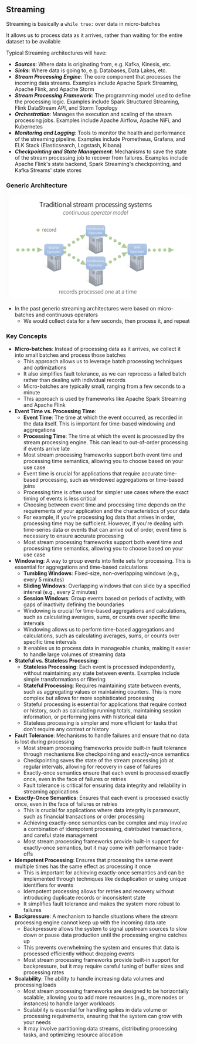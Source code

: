 ## Streaming
Streaming is basically a `while true:` over data in micro-batches

It allows us to process data as it arrives, rather than waiting for the entire dataset to be available

Typical Streaming architectures will have:
- ***Sources***: Where data is originating from, e.g. Kafka, Kinesis, etc.
- ***Sinks***: Where data is going to, e.g. Databases, Data Lakes, etc.
- ***Stream Processing Engine***: The core component that processes the incoming data streams. Examples include Apache Spark Streaming, Apache Flink, and Apache Storm
- ***Stream Processing Framework***: The programming model used to define the processing logic. Examples include Spark Structured Streaming, Flink DataStream API, and Storm Topology
- ***Orchestration***: Manages the execution and scaling of the stream processing jobs. Examples include Apache Airflow, Apache NiFi, and Kubernetes
- ***Monitoring and Logging***: Tools to monitor the health and performance of the streaming pipeline. Examples include Prometheus, Grafana, and ELK Stack (Elasticsearch, Logstash, Kibana)
- ***Checkpointing and State Management***: Mechanisms to save the state of the stream processing job to recover from failures. Examples include Apache Flink's state backend, Spark Streaming's checkpointing, and Kafka Streams' state stores

### Generic Architecture
![Generic Streaming Architecture](./images/generic_streaming.png)
- In the past generic streaming architectures were based on micro-batches and continuous operators
    - We would collect data for a few seconds, then process it, and repeat

### Key Concepts
- **Micro-batches**: Instead of processing data as it arrives, we collect it into small batches and process those batches
    - This approach allows us to leverage batch processing techniques and optimizations
    - It also simplifies fault tolerance, as we can reprocess a failed batch rather than dealing with individual records
    - Micro-batches are typically small, ranging from a few seconds to a minute
    - This approach is used by frameworks like Apache Spark Streaming and Apache Flink
- **Event Time vs. Processing Time**:
    - **Event Time**: The time at which the event occurred, as recorded in the data itself. This is important for time-based windowing and aggregations
    - **Processing Time**: The time at which the event is processed by the stream processing engine. This can lead to out-of-order processing if events arrive late
    - Most stream processing frameworks support both event time and processing time semantics, allowing you to choose based on your use case
    - Event time is crucial for applications that require accurate time-based processing, such as windowed aggregations or time-based joins
    - Processing time is often used for simpler use cases where the exact timing of events is less critical
    - Choosing between event time and processing time depends on the requirements of your application and the characteristics of your data
    - For example, if you're processing log data that arrives in order, processing time may be sufficient. However, if you're dealing with time-series data or events that can arrive out of order, event time is necessary to ensure accurate processing
    - Most stream processing frameworks support both event time and processing time semantics, allowing you to choose based on your use case
- **Windowing**: A way to group events into finite sets for processing. This is essential for aggregations and time-based calculations
    - **Tumbling Windows**: Fixed-size, non-overlapping windows (e.g., every 5 minutes)
    - **Sliding Windows**: Overlapping windows that can slide by a specified interval (e.g., every 2 minutes)
    - **Session Windows**: Group events based on periods of activity, with gaps of inactivity defining the boundaries
    - Windowing is crucial for time-based aggregations and calculations, such as calculating averages, sums, or counts over specific time intervals
    - Windowing allows us to perform time-based aggregations and calculations, such as calculating averages, sums, or counts over specific time intervals
    - It enables us to process data in manageable chunks, making it easier to handle large volumes of streaming data
- **Stateful vs. Stateless Processing**:
    - **Stateless Processing**: Each event is processed independently, without maintaining any state between events. Examples include simple transformations or filtering
    - **Stateful Processing**: Requires maintaining state between events, such as aggregating values or maintaining counters. This is more complex but allows for more sophisticated processing
    - Stateful processing is essential for applications that require context or history, such as calculating running totals, maintaining session information, or performing joins with historical data
    - Stateless processing is simpler and more efficient for tasks that don't require any context or history
- **Fault Tolerance**: Mechanisms to handle failures and ensure that no data is lost during processing
    - Most stream processing frameworks provide built-in fault tolerance through mechanisms like checkpointing and exactly-once semantics
    - Checkpointing saves the state of the stream processing job at regular intervals, allowing for recovery in case of failures
    - Exactly-once semantics ensure that each event is processed exactly once, even in the face of failures or retries
    - Fault tolerance is critical for ensuring data integrity and reliability in streaming applications
- **Exactly-Once Semantics**: Ensures that each event is processed exactly once, even in the face of failures or retries
    - This is crucial for applications where data integrity is paramount, such as financial transactions or order processing
    - Achieving exactly-once semantics can be complex and may involve a combination of idempotent processing, distributed transactions, and careful state management
    - Most stream processing frameworks provide built-in support for exactly-once semantics, but it may come with performance trade-offs
- **Idempotent Processing**: Ensures that processing the same event multiple times has the same effect as processing it once
    - This is important for achieving exactly-once semantics and can be implemented through techniques like deduplication or using unique identifiers for events
    - Idempotent processing allows for retries and recovery without introducing duplicate records or inconsistent state
    - It simplifies fault tolerance and makes the system more robust to failures
- **Backpressure**: A mechanism to handle situations where the stream processing engine cannot keep up with the incoming data rate
    - Backpressure allows the system to signal upstream sources to slow down or pause data production until the processing engine catches up
    - This prevents overwhelming the system and ensures that data is processed efficiently without dropping events
    - Most stream processing frameworks provide built-in support for backpressure, but it may require careful tuning of buffer sizes and processing rates
- **Scalability**: The ability to handle increasing data volumes and processing loads
    - Most stream processing frameworks are designed to be horizontally scalable, allowing you to add more resources (e.g., more nodes or instances) to handle larger workloads
    - Scalability is essential for handling spikes in data volume or processing requirements, ensuring that the system can grow with your needs
    - It may involve partitioning data streams, distributing processing tasks, and optimizing resource allocation


